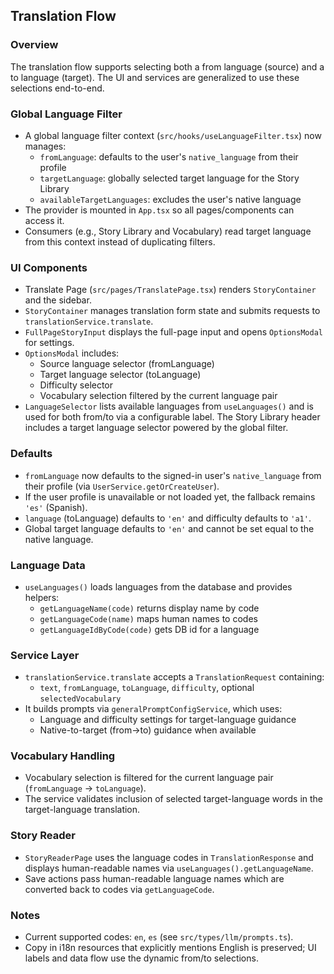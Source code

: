 ## Translation Flow

### Overview

The translation flow supports selecting both a from language (source) and a to language (target). The UI and services are generalized to use these selections end-to-end.

### Global Language Filter

- A global language filter context (`src/hooks/useLanguageFilter.tsx`) now manages:
  - `fromLanguage`: defaults to the user's `native_language` from their profile
  - `targetLanguage`: globally selected target language for the Story Library
  - `availableTargetLanguages`: excludes the user's native language
- The provider is mounted in `App.tsx` so all pages/components can access it.
- Consumers (e.g., Story Library and Vocabulary) read target language from this context instead of duplicating filters.

### UI Components

- Translate Page (`src/pages/TranslatePage.tsx`) renders `StoryContainer` and the sidebar.
- `StoryContainer` manages translation form state and submits requests to `translationService.translate`.
- `FullPageStoryInput` displays the full-page input and opens `OptionsModal` for settings.
- `OptionsModal` includes:
  - Source language selector (fromLanguage)
  - Target language selector (toLanguage)
  - Difficulty selector
  - Vocabulary selection filtered by the current language pair
- `LanguageSelector` lists available languages from `useLanguages()` and is used for both from/to via a configurable label. The Story Library header includes a target language selector powered by the global filter.

### Defaults

- `fromLanguage` now defaults to the signed-in user's `native_language` from their profile (via `UserService.getOrCreateUser`).
- If the user profile is unavailable or not loaded yet, the fallback remains `'es'` (Spanish).
- `language` (toLanguage) defaults to `'en'` and difficulty defaults to `'a1'`.
- Global target language defaults to `'en'` and cannot be set equal to the native language.

### Language Data

- `useLanguages()` loads languages from the database and provides helpers:
  - `getLanguageName(code)` returns display name by code
  - `getLanguageCode(name)` maps human names to codes
  - `getLanguageIdByCode(code)` gets DB id for a language

### Service Layer

- `translationService.translate` accepts a `TranslationRequest` containing:
  - `text`, `fromLanguage`, `toLanguage`, `difficulty`, optional `selectedVocabulary`
- It builds prompts via `generalPromptConfigService`, which uses:
  - Language and difficulty settings for target-language guidance
  - Native-to-target (from→to) guidance when available

### Vocabulary Handling

- Vocabulary selection is filtered for the current language pair (`fromLanguage` → `toLanguage`).
- The service validates inclusion of selected target-language words in the target-language translation.

### Story Reader

- `StoryReaderPage` uses the language codes in `TranslationResponse` and displays human-readable names via `useLanguages().getLanguageName`.
- Save actions pass human-readable language names which are converted back to codes via `getLanguageCode`.

### Notes

- Current supported codes: `en`, `es` (see `src/types/llm/prompts.ts`).
- Copy in i18n resources that explicitly mentions English is preserved; UI labels and data flow use the dynamic from/to selections.
